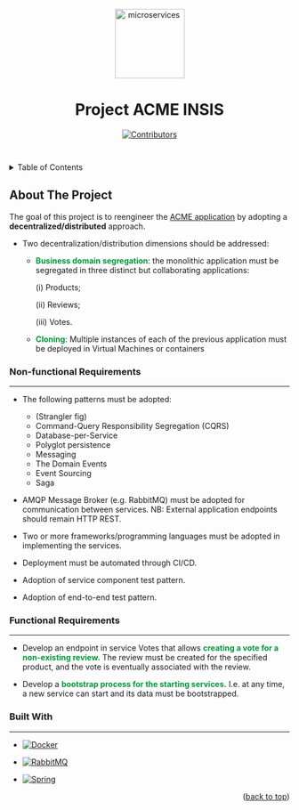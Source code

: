 <div align="center" style="margin-top: 1em; margin-bottom: 3em;">
  <a><img alt="microservices" src=https://solace.com/wp-content/uploads/2020/05/microservices.png" alt="ethereum.org" width="125"></a>
  <h1>Project ACME INSIS</h1>

  [![Contributors][contributors]][contributors-url]
</div>

<!-- TABLE OF CONTENTS -->
<details>
  <summary>Table of Contents</summary>
  <ol>
    <li>
      <a href="#about-the-project">About The Project</a>
      <ul>
        <li><a href="#non-functional-requirements">Non-functional Requirements</a></li>
        <li><a href="#functional-requirements">Functional Requirements</a></li>
        <li><a href="#built-with">Built With</a></li>
      </ul>
    </li>
    <li>
      <a href="#getting-started">Getting Started</a>
      <ul>
        <li><a href="#prerequisites">Prerequisites</a></li>
        <li><a href="#installation">Installation</a></li>
      </ul>
    </li>
    <li><a href="#usage">Usage</a></li>
    <li><a href="#roadmap">Roadmap</a></li>
    <li><a href="#contributing">Contributing</a></li>
    <li><a href="#license">License</a></li>
    <li><a href="#contact">Contact</a></li>
    <li><a href="#acknowledgments">Acknowledgments</a></li>
  </ol>
</details>
<p>

<!-- ABOUT THE PROJECT -->
## About The Project

The goal of this project is to reengineer the <a href="https://github.com/ana-rabelo/insis-monolithic-project" target="_blank">ACME application</a> by adopting a **decentralized/distributed** approach.

- Two decentralization/distribution dimensions should be addressed:

    - <span style="color:#009639"><b>Business domain segregation</b></span>: the monolithic application must be segregated in three distinct but collaborating applications:
    
        (i) Products; 
        
        (ii) Reviews;
        
        (iii) Votes.

    - <span style="color:#009639"><b>Cloning</b></span>: Multiple instances of each of the previous application must be deployed in Virtual Machines or containers

### **Non-functional Requirements**
<hr />

- The following patterns must be adopted:

    - (Strangler fig)
    - Command-Query Responsibility Segregation (CQRS)
    - Database-per-Service
    - Polyglot persistence
    - Messaging
    - The Domain Events
    - Event Sourcing
    - Saga  <p>


- AMQP Message Broker (e.g. RabbitMQ) must be adopted for communication between services. 
NB: External application endpoints should remain HTTP REST.

- Two or more frameworks/programming languages must be adopted in implementing the services.
- Deployment must be automated through CI/CD.
- Adoption of service component test pattern.
- Adoption of end-to-end test pattern. 
<p>

### **Functional Requirements**
<hr />

- Develop an endpoint in service Votes that allows <span style="color:#009639"><b>creating a vote for a non-existing review.</b></span> The review must be created for the specified product, and the vote is eventually associated with the review.

- Develop a <span style="color:#009639"><b>bootstrap process for the starting services.</b></span> I.e. at any time, a new service can start and its data must be bootstrapped.

### **Built With**
<hr/>

- [![Docker][docker]][Docker-url]

- [![RabbitMQ][rabbitmq]][RabbitMQ-url]

- [![Spring][spring]][Spring-url]

<p align="right">(<a href="#readme-top">back to top</a>)</p>

<!-- MARKDOWN LINKS & IMAGES -->
[contributors]: https://img.shields.io/github/contributors/github_username/repo_name.svg?style=for-the-badge
[contributors-url]: https://github.com/ana-rabelo/insis-project/graphs/contributors
[docker]: https://img.shields.io/badge/Docker-2CA5E0?style=for-the-badge&logo=docker&logoColor=white
[Docker-url]: https://www.docker.com/
[RabbitMQ]: https://img.shields.io/badge/rabbitmq-%23FF6600.svg?&style=for-the-badge&logo=rabbitmq&logoColor=white
[RabbitMQ-url]: https://www.rabbitmq.com/
[Spring]: https://img.shields.io/badge/Spring-6DB33F?style=for-the-badge&logo=spring&logoColor=white
[Spring-url]: https://spring.io/ 